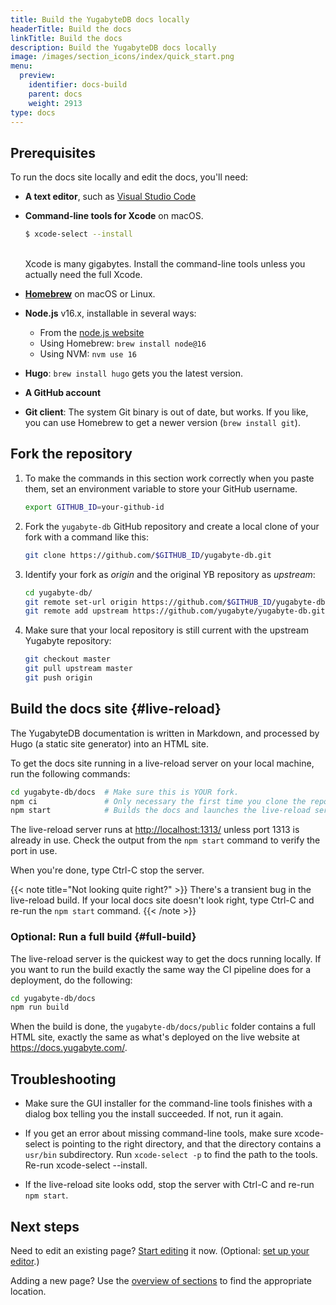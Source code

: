 ```yaml
---
title: Build the YugabyteDB docs locally
headerTitle: Build the docs
linkTitle: Build the docs
description: Build the YugabyteDB docs locally
image: /images/section_icons/index/quick_start.png
menu:
  preview:
    identifier: docs-build
    parent: docs
    weight: 2913
type: docs
---
```


## Prerequisites

To run the docs site locally and edit the docs, you'll need:

* **A text editor**, such as [Visual Studio Code](https://code.visualstudio.com)

* **Command-line tools for Xcode** on macOS.

    ```sh
    $ xcode-select --install
    ```

    \
    Xcode is many gigabytes. Install the command-line tools unless you actually need the full Xcode.

* [**Homebrew**](https://brew.sh) on macOS or Linux.

* **Node.js** v16.x, installable in several ways:

  * From the [node.js website](https://nodejs.org/en/download/)
  * Using Homebrew: `brew install node@16`
  * Using NVM: `nvm use 16`

* **Hugo**: `brew install hugo` gets you the latest version.

* **A GitHub account**

* **Git client**: The system Git binary is out of date, but works. If you like, you can use Homebrew to get a newer version (`brew install git`).

## Fork the repository

1. To make the commands in this section work correctly when you paste them, set an environment variable to store your GitHub username.

    ```sh
    export GITHUB_ID=your-github-id
    ```

1. Fork the `yugabyte-db` GitHub repository and create a local clone of your fork with a command like this:

    ```sh
    git clone https://github.com/$GITHUB_ID/yugabyte-db.git
    ```

1. Identify your fork as _origin_ and the original YB repository as _upstream_:

    ```sh
    cd yugabyte-db/
    git remote set-url origin https://github.com/$GITHUB_ID/yugabyte-db.git
    git remote add upstream https://github.com/yugabyte/yugabyte-db.git
    ```

1. Make sure that your local repository is still current with the upstream Yugabyte repository:

    ```sh
    git checkout master
    git pull upstream master
    git push origin
    ```

## Build the docs site {#live-reload}

The YugabyteDB documentation is written in Markdown, and processed by Hugo (a static site generator) into an HTML site.

To get the docs site running in a live-reload server on your local machine, run the following commands:

```sh
cd yugabyte-db/docs  # Make sure this is YOUR fork.
npm ci               # Only necessary the first time you clone the repo.
npm start            # Builds the docs and launches the live-reload server.
```

The live-reload server runs at <http://localhost:1313/> unless port 1313 is already in use. Check the output from the `npm start` command to verify the port in use.

When you're done, type Ctrl-C stop the server.

{{< note title="Not looking quite right?" >}}
There's a transient bug in the live-reload build. If your local docs site doesn't look right, type Ctrl-C and re-run the `npm start` command.
{{< /note >}}

### Optional: Run a full build {#full-build}

The live-reload server is the quickest way to get the docs running locally. If you want to run the build exactly the same way the CI pipeline does for a deployment, do the following:

```sh
cd yugabyte-db/docs
npm run build
```

When the build is done, the `yugabyte-db/docs/public` folder contains a full HTML site, exactly the same as what's deployed on the live website at <https://docs.yugabyte.com/>.

## Troubleshooting

* Make sure the GUI installer for the command-line tools finishes with a dialog box telling you the install succeeded. If not, run it again.

* If you get an error about missing command-line tools, make sure xcode-select is pointing to the right directory, and that the directory contains a `usr/bin` subdirectory. Run `xcode-select -p` to find the path to the tools. Re-run xcode-select --install.

* If the live-reload site looks odd, stop the server with Ctrl-C and re-run `npm start`.

## Next steps

Need to edit an existing page? [Start editing](../docs-edit/) it now. (Optional: [set up your editor](../docs-editor-setup/).)

Adding a new page? Use the [overview of sections](../docs-layout/) to find the appropriate location.
